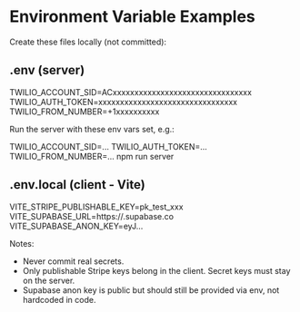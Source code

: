 # Environment Variable Examples

Create these files locally (not committed):

## .env (server)

TWILIO_ACCOUNT_SID=ACxxxxxxxxxxxxxxxxxxxxxxxxxxxxxxxx
TWILIO_AUTH_TOKEN=xxxxxxxxxxxxxxxxxxxxxxxxxxxxxxxx
TWILIO_FROM_NUMBER=+1xxxxxxxxxx

Run the server with these env vars set, e.g.:

TWILIO_ACCOUNT_SID=... TWILIO_AUTH_TOKEN=... TWILIO_FROM_NUMBER=... npm run server

## .env.local (client - Vite)

VITE_STRIPE_PUBLISHABLE_KEY=pk_test_xxx
VITE_SUPABASE_URL=https://<project-id>.supabase.co
VITE_SUPABASE_ANON_KEY=eyJ...

Notes:
- Never commit real secrets.
- Only publishable Stripe keys belong in the client. Secret keys must stay on the server.
- Supabase anon key is public but should still be provided via env, not hardcoded in code.
